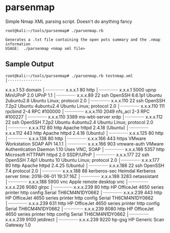 # parsenmap
Simple Nmap XML parsing script.  Doesn't do anything fancy

	root@kali:~/tools/parsenmap# ./parsenmap.rb 

	Generates a .txt file containing the open pots summary and the .nmap information
	USAGE:  ./parsenmap <nmap xml file>

## Sample Output

	root@kali:~/tools/parsenmap# ./parsenmap.rb testnmap.xml                                                                                                   │···············
x.x.x.1       53      domain                                                                                                                             │···············
x.x.x.1       80      http                                                                                                                               │···············
x.x.x.1       5000    upnp    MiniUPnP        2.0     UPnP 1.1                                                                                           │···············
x.x.x.89      22      ssh     OpenSSH 6.6.1p1 Ubuntu 2ubuntu2.8       Ubuntu Linux; protocol 2.0                                                         │···············
x.x.x.110     22      ssh     OpenSSH 7.2p2 Ubuntu 4ubuntu2.4 Ubuntu Linux; protocol 2.0                                                                 │···············
x.x.x.110     111     rpcbind         2-4     RPC #100000                                                                                                │···············
x.x.x.110     2049    nfs_acl         2-3     RPC #100227                                                                                                │···············
x.x.x.110     3389    ms-wbt-server   xrdp                                                                                                               │···············
x.x.x.112     22      ssh     OpenSSH 7.2p2 Ubuntu 4ubuntu2.4 Ubuntu Linux; protocol 2.0                                                                 │···············
x.x.x.112     80      http    Apache httpd    2.4.18  (Ubuntu)                                                                                           │···············
x.x.x.112     443     http    Apache httpd    2.4.18  (Ubuntu)                                                                                           │···············
x.x.x.125     80      http                                                                                                                               │···············
x.x.x.138     80      http                                                                                                                               │···············
x.x.x.166     443     https   VMware Workstation SOAP API     14.1.1                                                                                     │···············
x.x.x.166     903     vmware-auth     VMware Authentication Daemon    1.10    Uses VNC, SOAP                                                             │···············
x.x.x.166     5357    http    Microsoft HTTPAPI httpd 2.0     SSDP/UPnP                                                                                  │···············
x.x.x.177     22      ssh     OpenSSH 7.4p1 Ubuntu 10 Ubuntu Linux; protocol 2.0                                                                         │···············
x.x.x.177     80      http    Apache httpd    2.4.25  (Ubuntu)                                                                                           │···············
x.x.x.188     22      ssh     OpenSSH 7.4     protocol 2.0                                                                                               │···············
x.x.x.188     88      kerberos-sec    Heimdal Kerberos                server time: 2018-06-01 19:37:16Z                                                  │···············
x.x.x.188     3283    netassistant                                                                                                                       │···············
x.x.x.188     5900    vnc     Apple remote desktop vnc                                                                                                   │···············
x.x.x.226     9080    glrpc                                                                                                                              │···············
x.x.x.239     80      http    HP OfficeJet 4650 series printer http config            Serial TH6CM4N1DY0662                                              │···············
x.x.x.239     443     http    HP OfficeJet 4650 series printer http config            Serial TH6CM4N1DY0662                                              │···············
x.x.x.239     631     http    HP OfficeJet 4650 series printer http config            Serial TH6CM4N1DY0662                                              │···············
x.x.x.239     8080    http    HP OfficeJet 4650 series printer http config            Serial TH6CM4N1DY0662                                              │···············
x.x.x.239     9100    jetdirect                                                                                                                          │···············
x.x.x.239     9220    hp-gsg  HP Generic Scan Gateway 1.0                
